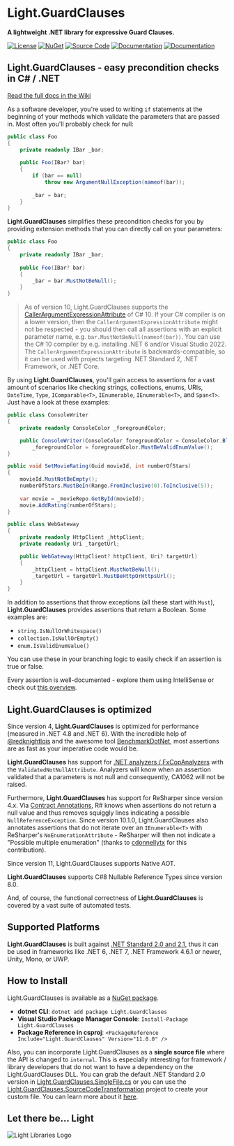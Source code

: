 # Light.GuardClauses
**A lightweight .NET library for expressive Guard Clauses.** 

[![License](https://img.shields.io/badge/License-MIT-green.svg?style=for-the-badge)](https://github.com/feO2x/Light.GuardClauses/blob/master/LICENSE)
[![NuGet](https://img.shields.io/badge/NuGet-11.0.0-blue.svg?style=for-the-badge)](https://www.nuget.org/packages/Light.GuardClauses/)
[![Source Code](https://img.shields.io/badge/Source%20Code-11.0.0-blue.svg?style=for-the-badge)](https://github.com/feO2x/Light.GuardClauses/blob/master/Light.GuardClauses.SingleFile.cs)
[![Documentation](https://img.shields.io/badge/Docs-Wiki-yellowgreen.svg?style=for-the-badge)](https://github.com/feO2x/Light.GuardClauses/wiki)
[![Documentation](https://img.shields.io/badge/Docs-Changelog-yellowgreen.svg?style=for-the-badge)](https://github.com/feO2x/Light.GuardClauses/releases)

## Light.GuardClauses - easy precondition checks in C# / .NET

[Read the full docs in the Wiki](https://github.com/feO2x/Light.GuardClauses/wiki)

As a software developer, you're used to writing `if` statements at the beginning of your methods which validate the parameters that are passed in. Most often you'll probably check for null:

```csharp
public class Foo
{
    private readonly IBar _bar;
    
    public Foo(IBar? bar)
    {
        if (bar == null)
            throw new ArgumentNullException(nameof(bar));
        
        _bar = bar;
    }
}
```

**Light.GuardClauses** simplifies these precondition checks for you by providing extension methods that you can directly call on your parameters:

```csharp
public class Foo
{
    private readonly IBar _bar;
    
    public Foo(IBar? bar)
    {
        _bar = bar.MustNotBeNull();
    }
}
```

> As of version 10, Light.GuardClauses supports the [CallerArgumentExpressionAttribute](https://docs.microsoft.com/en-us/dotnet/api/system.runtime.compilerservices.callerargumentexpressionattribute) of C# 10. If your C# compiler is on a lower version, then the `CallerArgumentExpressionAttribute` might not be respected - you should then call all assertions with an explicit parameter name, e.g. `bar.MustNotBeNull(nameof(bar))`. You can use the C# 10 compiler by e.g. installing .NET 6 and/or Visual Studio 2022. The `CallerArgumentExpressionAttribute` is backwards-compatible, so it can be used with projects targeting .NET Standard 2, .NET Framework, or .NET Core.

By using **Light.GuardClauses**, you'll gain access to assertions for a vast amount of scenarios like checking strings, collections, enums, URIs, `DateTime`, `Type`, `IComparable<T>`, `IEnumerable`, `IEnumerable<T>`, and `Span<T>`. Just have a look at these examples:

```csharp
public class ConsoleWriter
{
    private readonly ConsoleColor _foregroundColor;

    public ConsoleWriter(ConsoleColor foregroundColor = ConsoleColor.Black) =>
        _foregroundColor = foregroundColor.MustBeValidEnumValue();
}
```

```csharp
public void SetMovieRating(Guid movieId, int numberOfStars)
{
    movieId.MustNotBeEmpty();
    numberOfStars.MustBeIn(Range.FromInclusive(0).ToInclusive(5));
    
    var movie = _movieRepo.GetById(movieId);
    movie.AddRating(numberOfStars);
}
```

```csharp
public class WebGateway
{
    private readonly HttpClient _httpClient;
    private readonly Uri _targetUrl;

    public WebGateway(HttpClient? httpClient, Uri? targetUrl)
    {
        _httpClient = httpClient.MustNotBeNull();
        _targetUrl = targetUrl.MustBeHttpOrHttpsUrl();
    }
}
```

In addition to assertions that throw exceptions (all these start with `Must`), **Light.GuardClauses** provides assertions that return a Boolean. Some examples are:
- `string.IsNullOrWhitespace()`
- `collection.IsNullOrEmpty()`
- `enum.IsValidEnumValue()`

You can use these in your branching logic to easily check if an assertion is true or false. 

Every assertion is well-documented - explore them using IntelliSense or check out [this overview](https://github.com/feO2x/Light.GuardClauses/wiki/Overview-of-All-Assertions).

## Light.GuardClauses is optimized

Since version 4, **Light.GuardClauses** is optimized for performance (measured in .NET 4.8 and .NET 6). With the incredible help of [@redknightlois](https://github.com/redknightlois) and the awesome tool [BenchmarkDotNet](https://github.com/dotnet/BenchmarkDotNet), most assertions are as fast as your imperative code would be.

**Light.GuardClauses** has support for [.NET analyzers / FxCopAnalyzers](https://docs.microsoft.com/en-us/dotnet/fundamentals/code-analysis/overview) with the `ValidatedNotNullAttribute`. Analyzers will know when an assertion validated that a parameters is not null and consequently, CA1062 will not be raised.

Furthermore, **Light.GuardClauses** has support for ReSharper since version 4.x. Via [Contract Annotations](https://www.jetbrains.com/help/resharper/Contract_Annotations.html), R# knows when assertions do not return a null value and thus removes squiggly lines indicating a possible `NullReferenceException`. Since version 10.1.0, Light.GuardClauses also annotates assertions that do not iterate over an `IEnumerable<T>` with ReSharper's `NoEnumerationAttribute` - ReSharper will then not indicate a "Possible multiple enumeration" (thanks to [cdonnellytx](https://github.com/cdonnellytx) for this contribution).

Since version 11, Light.GuardClauses supports Native AOT.

**Light.GuardClauses** supports C#8 Nullable Reference Types since version 8.0.

And, of course, the functional correctness of **Light.GuardClauses** is covered by a vast suite of automated tests.

## Supported Platforms

**Light.GuardClauses** is built against [.NET Standard 2.0 and 2.1](https://docs.microsoft.com/en-us/dotnet/standard/net-standard), thus it can be used in frameworks like .NET 6, .NET 7, .NET Framework 4.6.1 or newer, Unity, Mono, or UWP.

## How to Install

Light.GuardClauses is available as a [NuGet package](https://www.nuget.org/packages/Light.GuardClauses/).

- **dotnet CLI**: `dotnet add package Light.GuardClauses`
- **Visual Studio Package Manager Console**: `Install-Package Light.GuardClauses`
- **Package Reference in csproj**: `<PackageReference Include="Light.GuardClauses" Version="11.0.0" />`

Also, you can incorporate Light.GuardClauses as a **single source file** where the API is changed to `internal`. This is especially interesting for framework / library developers that do not want to have a dependency on the Light.GuardClauses DLL. You can grab the default .NET Standard 2.0 version in [Light.GuardClauses.SingleFile.cs](https://github.com/feO2x/Light.GuardClauses/blob/master/Light.GuardClauses.SingleFile.cs) or you can use the [Light.GuardClauses.SourceCodeTransformation](https://github.com/feO2x/Light.GuardClauses/tree/master/Code/Light.GuardClauses.SourceCodeTransformation) project to create your custom file. You can learn more about it [here](https://github.com/feO2x/Light.GuardClauses/wiki/Including-Light.GuardClauses-as-source-code).

## Let there be... Light
![Light Libraries Logo](https://raw.githubusercontent.com/feO2x/Light.GuardClauses/main/Images/light_logo.png)
